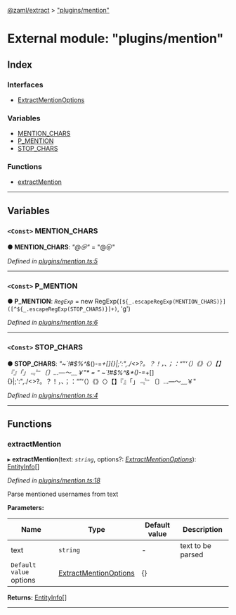 [@zaml/extract](../README.md) > ["plugins/mention"](../modules/_plugins_mention_.md)

# External module: "plugins/mention"

## Index

### Interfaces

* [ExtractMentionOptions](../interfaces/_plugins_mention_.extractmentionoptions.md)

### Variables

* [MENTION_CHARS](_plugins_mention_.md#mention_chars)
* [P_MENTION](_plugins_mention_.md#p_mention)
* [STOP_CHARS](_plugins_mention_.md#stop_chars)

### Functions

* [extractMention](_plugins_mention_.md#extractmention)

---

## Variables

<a id="mention_chars"></a>

### `<Const>` MENTION_CHARS

**● MENTION_CHARS**: *"@＠"* = "@＠"

*Defined in [plugins/mention.ts:5](https://github.com/nexushubs/zaml-lang/blob/18f20d4/packages/zaml-extract/src/plugins/mention.ts#L5)*

___
<a id="p_mention"></a>

### `<Const>` P_MENTION

**● P_MENTION**: *`RegExp`* =  new RegExp(`[${_.escapeRegExp(MENTION_CHARS)}]([^${_.escapeRegExp(STOP_CHARS)}]+)`, 'g')

*Defined in [plugins/mention.ts:6](https://github.com/nexushubs/zaml-lang/blob/18f20d4/packages/zaml-extract/src/plugins/mention.ts#L6)*

___
<a id="stop_chars"></a>

### `<Const>` STOP_CHARS

**● STOP_CHARS**: *"~&#x60;!#$%^&amp;*()-&#x3D;_+[]\{}|;&#x27;:&quot;,./&lt;&gt;?。？！，、；：“”‘（）《》〈〉【】『』「」﹃﹄〔〕…—～﹏￥"* = "
 ~`!#$%^&*()-=_+[]\{}|;':",./<>?。？！，、；：“”‘（）《》〈〉【】『』「」﹃﹄〔〕…—～﹏￥"

*Defined in [plugins/mention.ts:4](https://github.com/nexushubs/zaml-lang/blob/18f20d4/packages/zaml-extract/src/plugins/mention.ts#L4)*

___

## Functions

<a id="extractmention"></a>

###  extractMention

▸ **extractMention**(text: *`string`*, options?: *[ExtractMentionOptions](../interfaces/_plugins_mention_.extractmentionoptions.md)*): [EntityInfo](../interfaces/_types_.entityinfo.md)[]

*Defined in [plugins/mention.ts:18](https://github.com/nexushubs/zaml-lang/blob/18f20d4/packages/zaml-extract/src/plugins/mention.ts#L18)*

Parse mentioned usernames from text

**Parameters:**

| Name | Type | Default value | Description |
| ------ | ------ | ------ | ------ |
| text | `string` | - |  text to be parsed |
| `Default value` options | [ExtractMentionOptions](../interfaces/_plugins_mention_.extractmentionoptions.md) |  {} |

**Returns:** [EntityInfo](../interfaces/_types_.entityinfo.md)[]

___

